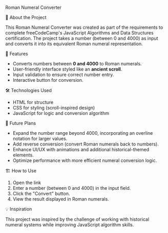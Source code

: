 Roman Numeral Converter

📜 About the Project

This Roman Numeral Converter was created as part of the requirements to complete freeCodeCamp's JavaScript Algorithms and Data Structures certification. The project takes a number (between 0 and 4000) as input and converts it into its equivalent Roman numeral representation.

🚀 Features

- Converts numbers between **0 and 4000** to Roman numerals.
- User-friendly interface styled like an **ancient scroll**.
- Input validation to ensure correct number entry.
- Interactive button for conversion.

🛠️ Technologies Used

- HTML for structure
- CSS for styling (scroll-inspired design)
- JavaScript for logic and conversion algorithm

🔮 Future Plans

- Expand the number range beyond 4000, incorporating an overline notation for larger values.
- Add reverse conversion (convert Roman numerals back to numbers).
- Enhance UI/UX with animations and additional historical-themed elements.
- Optimize performance with more efficient numeral conversion logic.

🏗️ How to Use

1. Open the link 
2. Enter a number (between 0 and 4000) in the input field.
3. Click the "Convert" button.
4. View the result displayed in Roman numerals.

💡 Inspiration

This project was inspired by the challenge of working with historical numeral systems while improving JavaScript algorithm skills.
